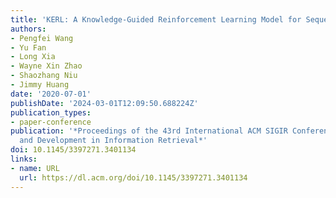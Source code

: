 ```yaml
---
title: 'KERL: A Knowledge-Guided Reinforcement Learning Model for Sequential Recommendation'
authors:
- Pengfei Wang
- Yu Fan
- Long Xia
- Wayne Xin Zhao
- Shaozhang Niu
- Jimmy Huang
date: '2020-07-01'
publishDate: '2024-03-01T12:09:50.688224Z'
publication_types:
- paper-conference
publication: '*Proceedings of the 43rd International ACM SIGIR Conference on Research
  and Development in Information Retrieval*'
doi: 10.1145/3397271.3401134
links:
- name: URL
  url: https://dl.acm.org/doi/10.1145/3397271.3401134
---
```

